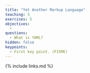 ```yaml
---
title: "Yet Another Markup Language"
teaching: 5
exercises: 5
objectives:
  - 
questions:
  - What is YAML?
hidden: false
keypoints:
  - First key point. (FIXME)
---
```


{% include links.md %}
